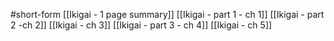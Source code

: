 #short-form 
[[Ikigai - 1 page summary]]
[[Ikigai - part 1 - ch 1]]
[[Ikigai - part 2 -ch 2]]
[[Ikigai - ch 3]]
[[Ikigai - part 3 - ch 4]]
[[Ikigai - ch 5]]



